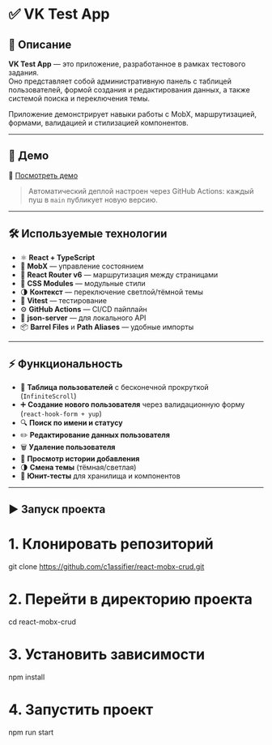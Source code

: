 # ✅ VK Test App

## 📖 Описание

**VK Test App** — это приложение, разработанное в рамках тестового задания.  
Оно представляет собой административную панель с таблицей пользователей, формой создания и редактирования данных, а также системой поиска и переключения темы.

Приложение демонстрирует навыки работы с MobX, маршрутизацией, формами, валидацией и стилизацией компонентов.

---

## 🚀 Демо

🔗 [Посмотреть демо](https://c1assifier.github.io/react-mobx-crud/)

> Автоматический деплой настроен через GitHub Actions: каждый пуш в `main` публикует новую версию.

---

## 🛠️ Используемые технологии

- ⚛ **React + TypeScript**
- 🔄 **MobX** — управление состоянием
- 🧭 **React Router v6** — маршрутизация между страницами
- 🎨 **CSS Modules** — модульные стили
- 🌗 **Контекст** — переключение светлой/тёмной темы
- 🧪 **Vitest** — тестирование
- ⚙️ **GitHub Actions** — CI/CD пайплайн
- 🔀 **json-server** — для локального API
- 📦 **Barrel Files** и **Path Aliases** — удобные импорты

---

## ⚡ Функциональность

- 📄 **Таблица пользователей** с бесконечной прокруткой (`InfiniteScroll`)
- ➕ **Создание нового пользователя** через валидационную форму (`react-hook-form + yup`)
- 🔍 **Поиск по имени и статусу**
- ✏️ **Редактирование данных пользователя**
- 🗑 **Удаление пользователя**
- 📜 **Просмотр истории добавления**
- 🌗 **Смена темы** (тёмная/светлая)
- 🧪 **Юнит-тесты** для хранилища и компонентов

---

## ▶️ Запуск проекта

# 1. Клонировать репозиторий
git clone https://github.com/c1assifier/react-mobx-crud.git

# 2. Перейти в директорию проекта
cd react-mobx-crud

# 3. Установить зависимости
npm install

# 4. Запустить проект
npm run start
